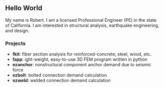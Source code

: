 ## Hello World

My name is Robert. I am a licensed Professional Engineer (PE) in the state of California. I am interested in structural analysis, earthquake engineering, and design.

### Projects

- **fkit**: fiber section analysis for reinforced-concrete, steel, wood, etc.
- **fapp**: ight-weight, easy-to-use 3D FEM program written in python
- **ezanchor**: nonstructural component anchor demand due to seismic force
- **ezbolt**: bolted connection demand calculation
- **ezweld**: welded connection demand calculation

